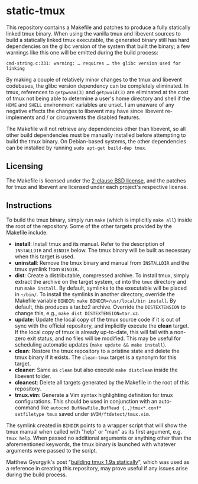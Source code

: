 static-tmux
===========

This repository contains a Makefile and patches to produce a fully statically
linked tmux binary. When using the vanilla tmux and libevent sources to build a
statically linked tmux executable, the generated binary still has hard
dependencies on the glibc version of the system that built the binary; a few
warnings like this one will be emitted during the build process:

    cmd-string.c:331: warning: … requires … the glibc version used for linking

By making a couple of relatively minor changes to the tmux and libevent
codebases, the glibc version dependency can be completely eliminated. In tmux,
references to `getpwnam(3)` and `getpwuid(3)` are eliminated at the cost of
tmux not being able to determine a user's home directory and shell if the
`HOME` and `SHELL` environment variables are unset. I am unaware of any
negative effects the changes to libevent may have since libevent re-implements
and / or circumvents the disabled features.

The Makefile will not retrieve any dependencies other than libevent, so all
other build dependencies must be manually installed before attempting to build
the tmux binary. On Debian-based systems, the other dependencies can be
installed by running `sudo apt-get build-dep tmux`.

Licensing
---------

The Makefile is licensed under the [2-clause BSD license][1], and the patches
for tmux and libevent are licensed under each project's respective license.

Instructions
------------

To build the tmux binary, simply run `make` (which is implicitly `make all`)
inside the root of the repository. Some of the other targets provided by the
Makefile include:

- **install**: Install tmux and its manual. Refer to the description of
  `INSTALLDIR` and `BINDIR` below. The tmux binary will be built as necessary
  when this target is used.
- **uninstall**: Remove the tmux binary and manual from `INSTALLDIR` and the
  tmux symlink from `BINDIR`.
- **dist**: Create a distributable, compressed archive. To install tmux, simply
  extract the archive on the target system, `cd` into the `tmux` directory and
  run `make install`. By default, symlinks to the executable will be placed in
  `~/bin/`. To install the symlinks in another directory, override the Makefile
  variable `BINDIR`: `make BINDIR=/usr/local/bin install`. By default, this
  produces a tar.bz2 archive. Override the `DISTEXTENSION` to change this,
  e.g., `make dist DISTEXTENSION=tar.xz`.
- **update**: Update the local copy of the tmux source code if it is out of
  sync with the official repository, and implicitly execute the **clean**
  target. If the local copy of tmux is already up-to-date, this will fail with
  a non-zero exit status, and no files will be modified. This may be useful for
  scheduling automatic updates (`make update && make install`).
- **clean**: Restore the tmux repository to a pristine state and delete the
  tmux binary if it exists. The `clean-tmux` target is a synonym for this
  target.
- **cleaner**: Same as `clean` but also execute `make distclean` inside the
  libevent folder.
- **cleanest**: Delete all targets generated by the Makefile in the root of
  this repository.
- **tmux.vim**: Generate a Vim syntax highlighting definition for tmux
  configurations. This should be used in conjunction with an auto-command like
  `autocmd BufNewFile,BufRead {.,}tmux*.conf* setfiletype tmux` saved under
  `$VIM/ftdetect/tmux.vim`.

The symlink created in `BINDIR` points to a wrapper script that will show the
tmux manual when called with "help" or "man" as its first argument, e.g. `tmux
help`. When passed no additional arguments or anything other than the
aforementioned keywords, the tmux binary is launched with whatever arguments
were passed to the script.

Matthew Gyurgyik's post "[building tmux 1.9a statically][2]", which was used as
a reference in creating this repository, may prove useful if any issues arise
during the build process.

  [1]: http://opensource.org/licenses/BSD-2-Clause
  [2]: http://pyther.net/2014/03/building-tmux-1-9a-statically/
